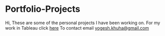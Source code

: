 # Portfolio-Projects
Hi, These are some of the personal projects I have been working on.
For my work in Tableau click [here](https://public.tableau.com/app/profile/yogesh.khuha#!/)
To contact email yogesh.khuha@gmail.com
